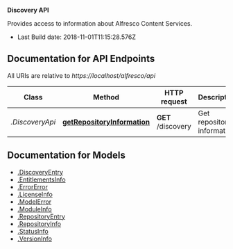 **Discovery API**

Provides access to information about Alfresco Content Services.


- Last Build date: 2018-11-01T11:15:28.576Z


## Documentation for API Endpoints

All URIs are relative to *https://localhost/alfresco/api*

Class | Method | HTTP request | Description
------------ | ------------- | ------------- | -------------
*.DiscoveryApi* | [**getRepositoryInformation**](docs/DiscoveryApi.md#getRepositoryInformation) | **GET** /discovery | Get repository information


## Documentation for Models

 - [.DiscoveryEntry](docs/DiscoveryEntry.md)
 - [.EntitlementsInfo](docs/EntitlementsInfo.md)
 - [.ErrorError](docs/ErrorError.md)
 - [.LicenseInfo](docs/LicenseInfo.md)
 - [.ModelError](docs/ModelError.md)
 - [.ModuleInfo](docs/ModuleInfo.md)
 - [.RepositoryEntry](docs/RepositoryEntry.md)
 - [.RepositoryInfo](docs/RepositoryInfo.md)
 - [.StatusInfo](docs/StatusInfo.md)
 - [.VersionInfo](docs/VersionInfo.md)

